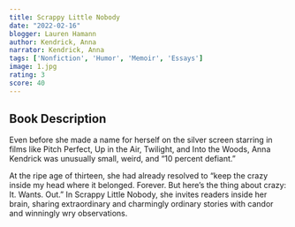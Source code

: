 ```yaml
---
title: Scrappy Little Nobody
date: "2022-02-16"
blogger: Lauren Hamann
author: Kendrick, Anna
narrator: Kendrick, Anna
tags: ['Nonfiction', 'Humor', 'Memoir', 'Essays']
image: 1.jpg
rating: 3
score: 40
---
```



## Book Description
Even before she made a name for herself on the silver screen starring in films like Pitch Perfect, Up in the Air, Twilight, and Into the Woods, Anna Kendrick was unusually small, weird, and “10 percent defiant.”

At the ripe age of thirteen, she had already resolved to “keep the crazy inside my head where it belonged. Forever. But here’s the thing about crazy: It. Wants. Out.” In Scrappy Little Nobody, she invites readers inside her brain, sharing extraordinary and charmingly ordinary stories with candor and winningly wry observations.
